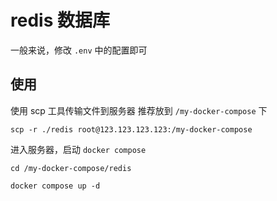 # redis 数据库

一般来说，修改 `.env` 中的配置即可

## 使用

使用 scp 工具传输文件到服务器 推荐放到 `/my-docker-compose` 下

```shell
scp -r ./redis root@123.123.123.123:/my-docker-compose
```

进入服务器，启动 `docker compose`

```shell
cd /my-docker-compose/redis

docker compose up -d
```
